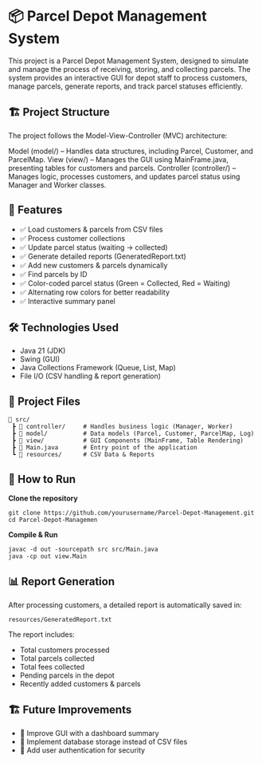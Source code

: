 # 📦 Parcel Depot Management System

This project is a Parcel Depot Management System, designed to simulate and manage the process of receiving, storing, and collecting parcels. The system provides an interactive GUI for depot staff to process customers, manage parcels, generate reports, and track parcel statuses efficiently.

## 🏗 Project Structure

The project follows the Model-View-Controller (MVC) architecture:

Model (model/) – Handles data structures, including Parcel, Customer, and ParcelMap.
View (view/) – Manages the GUI using MainFrame.java, presenting tables for customers and parcels.
Controller (controller/) – Manages logic, processes customers, and updates parcel status using Manager and Worker classes.

## 📜 Features

- ✅ Load customers & parcels from CSV files
- ✅ Process customer collections
- ✅ Update parcel status (waiting → collected)
- ✅ Generate detailed reports (GeneratedReport.txt)
- ✅ Add new customers & parcels dynamically
- ✅ Find parcels by ID
- ✅ Color-coded parcel status (Green = Collected, Red = Waiting)
- ✅ Alternating row colors for better readability
- ✅ Interactive summary panel

## 🛠 Technologies Used

- Java 21 (JDK)
- Swing (GUI)
- Java Collections Framework (Queue, List, Map)
- File I/O (CSV handling & report generation)

## 📁 Project Files
```
📂 src/
 ┣ 📂 controller/     # Handles business logic (Manager, Worker)
 ┣ 📂 model/          # Data models (Parcel, Customer, ParcelMap, Log)
 ┣ 📂 view/           # GUI Components (MainFrame, Table Rendering)
 ┣ 📜 Main.java       # Entry point of the application
 ┗ 📂 resources/      # CSV Data & Reports
```
## 🔧 How to Run

**Clone the repository**

```
git clone https://github.com/yourusername/Parcel-Depot-Management.git
cd Parcel-Depot-Managemen
```

**Compile & Run**

```
javac -d out -sourcepath src src/Main.java
java -cp out view.Main
```

## 📊 Report Generation

After processing customers, a detailed report is automatically saved in:
```
resources/GeneratedReport.txt
```

The report includes:

- Total customers processed
- Total parcels collected
- Total fees collected
- Pending parcels in the depot
- Recently added customers & parcels

## 🏗 Future Improvements

- 🔹 Improve GUI with a dashboard summary
- 🔹 Implement database storage instead of CSV files
- 🔹 Add user authentication for security
